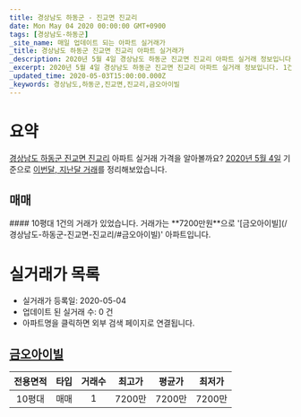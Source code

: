 ```yaml
---
title: 경상남도 하동군 - 진교면 진교리
date: Mon May 04 2020 00:00:00 GMT+0900
tags: [경상남도-하동군]
_site_name: 매일 업데이트 되는 아파트 실거래가
_title: 경상남도 하동군 진교면 진교리 아파트 실거래가
_description: 2020년 5월 4일 경상남도 하동군 진교면 진교리 아파트 실거래 정보입니다. 1건 아파트 정보가 있습니다.
_excerpt: 2020년 5월 4일 경상남도 하동군 진교면 진교리 아파트 실거래 정보입니다. 1건 아파트 정보가 있습니다.
_updated_time: 2020-05-03T15:00:00.000Z
_keywords: 경상남도,하동군,진교면,진교리,금오아이빌
---
```





# 요약
<ins>경상남도 하동군 진교면 진교리</ins> 아파트 실거래 가격을 알아볼까요? <ins>2020년 5월 4일</ins> 기준으로 <ins>이번달, 지난달 거래</ins>를 정리해보았습니다.

## 매매
<div class="container">
<div class="twelve columns" markdown="1">
#### 10평대
1건의 거래가 있었습니다. 거래가는 **7200만원**으로 '[금오아이빌](/경상남도-하동군-진교면-진교리/#금오아이빌)' 아파트입니다.
</div>
</div>



# 실거래가 목록
- 실거래가 등록일: 2020-05-04
- 업데이트 된 실거래 수: 0 건
- 아파트명을 클릭하면 외부 검색 페이지로 연결됩니다.

## [금오아이빌](#금오아이빌)

|전용면적|타입|거래수|최고가|평균가|최저가|
|:---:|:---:|:---:|:---:|:---:|:---:|
|10평대|<span class="deal-type-1">매매</span>|1|7200만|7200만|7200만|

<br/>



